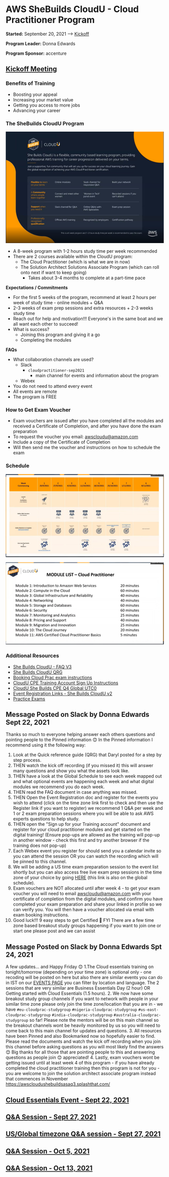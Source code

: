 # AWS SheBuilds CloudU - Cloud Practitioner Program

**Started:** September 20, 2021 --> [Kickoff](https://mycamerapics.com/cloudu/She%20Builds%20CloudU%20Kick-off%20Event-20210920%200252-1.mp4)

**Program Leader:** Donna Edwards

**Program Sponsor:** accenture

## [Kickoff Meeting](https://mycamerapics.com/cloudu/She%20Builds%20CloudU%20Kick-off%20Event-20210920%200252-1.mp4)

### Benefits of Training
- Boosting your appeal
- Increasing your market value
- Getting you access to more jobs
- Advancing your career

### The SheBuilds CloudU Program
![](SheBuilds_CloudU_Program.jpg)

- A 8-week program with 1-2 hours study time per week recommended
- There are 2 courses available within the CloudU program:
  - The Cloud Practitioner (which is what we are in now)
  - The Solution Architect Solutions Associate Program (which can roll onto next if want to keep going)
    - Takes about 3-4 months to complete at a part-time pace

**Expectations / Commitments**

- For the first 5 weeks of the program, recommend at least 2 hours per week of study time - online modules + Q&A
- 2-3 weeks of exam prep sessions and extra resources + 2-3 weeks study time
- Reach out for help and motivation!!! Everyone's in the same boat and we all want each other to succeed!
- What is success?
  - Joining this program and giving it a go
  - Completing the modules

**FAQs**

- What collaboration channels are used?
  - Slack
    - `cloudpractitioner-sep2021`
      - main channel for events and information about the program
  - Webex
- You do not need to attend every event
- All events are remote
- The program is FREE

### How to Get Exam Voucher

- Exam vouchers are issued after you have completed all the modules and received a Certificate of Completion, and after you have done the exam preparation
- To request the voucher you email: awscloudu@amazon.com 
- Include a copy of the Certificate of Completion
- Will then send me the voucher and instructions on how to schedule the exam

### Schedule
![](schedule.jpg)

![](module_list.jpg)

### Additional Resources
- [She Builds CloudU - FAQ V3](../She%20Builds%20CloudU%20-%20FAQ%20V3.pdf)
- [She Builds CloudU QRG](../She%20Builds%20CloudU%20QRG.pdf)
- [Booking Cloud Prac exam instructions](../Booking%20Cloud%20Prac%20exam%20instructions.pdf)
- [CloudU CPE Training Account Sign Up Instructions](../CloudU%20CPE%20Training%20Account%20Sign%20Up%20Instructions.pdf)
- [CloudU She Builds CPE Q4 Global UTC0](../CloudU%20She%20Builds%20CPE%20Q4%20Global%20UTC0.pdf)
- [Event Registration Links - She Builds CloudU v2](../Event%20Registration%20Links%20-%20She%20Builds%20CloudU%20v2.pdf)
- [Practice Exams](https://www.koenig-solutions.com/AWS)

## Message Posted on Slack by Donna Edwards Sept 22, 2021
Thanks so much to everyone helping answer each others questions and pointing people to the Pinned information 😊 In the Pinned information I recommend using it the following way:
1. Look at the Quick reference guide (QRG) that Daryl posted for a step by step process.
2. THEN watch the kick off recording (if you missed it) this will answer many questions and show you what the assets look like.
3. THEN have a look at the Global Schedule to see each week mapped out and what optional events are happening each week and what digital modules we recommend you do each week.
4. THEN read the FAQ document in case anything was missed.
5. THEN Open the Event Registration doc and register for the events you wish to attend (click on the time zone link first to check and then use the Register link if you want to register) we recommend 1 Q&A per week and 1 or 2 exam preparation sessions where you will be able to ask AWS experts questions to help study.
6. THEN open the "Sign up for your Training account" document and register for your cloud practitioner modules and get started on the digital training! (Ensure pop-ups are allowed as the training will pop-up in another window - check this first and try another browser if the training does not pop-up)
7. Each Webex event you register for should send you a calendar invite so you can attend the session OR you can watch the recording which will be pinned to this channel.
8. We will be adding a US time exam preparation session to the event list shortly but you can also access free live exam prep sessions in the time zone of your choice by going [HERE](https://aws.amazon.com/training/events/?get-certified-vilt-courses-cards.sort-by=item.additionalFields.startDateSort&get-certified-vilt-courses-cards.sort-order=asc&awsf.get-certified-vilt-courses-series=series%23aws-certification-exam-readiness&awsf.get-certified-vilt-locations=location%23apac%7Clocation%23emea%7Clocation%23latam%7Clocation%23namer&awsm.page-get-certified-vilt-courses-cards=1&sc_campaign=alwayslearning2021&sc_geo=apac&sc_country=mult&sc_outcome=reg&trk=emba_alwayslearning2021&awsf.get-certified-vilt-courses-type=*all&awsf.get-certified-vilt-audience=*all&awsf.get-certified-vilt-countries=*all&awsf.get-certified-vilt-languages=*all&awsf.get-certified-vilt-courses-level=*all&awsf.get-certified-vilt-courses-tech-category=*all) (this link is also on the global schedule).
9. Exam vouchers are NOT allocated until after week 4 - to get your exam voucher you will need to email awscloudu@amazon.com with your certificate of completion from the digital modules, and confirm you have completed your exam preparation and share your linked in profile so we can verify you. You will then have a voucher allocated via email with exam booking instructions.
10. Good luck!!!  9 easy steps to get Certified :slightly_smiling_face: FYI There are a few time zone based breakout study groups happening if you want to join one or start one please post and we can assist

## Message Posted on Slack by Donna Edwards Spt 24, 2021
A few updates... and Happy Friday 😊
1.The Cloud essentials training on tonight/tomorrow (depending on your time zone) is optional only - one recoding will be posted on here but also there are similar events you can do in IST on our [EVENTS PAGE](https://aws.amazon.com/training/events/?get-certified-vilt-courses-cards.sort-by=item.additionalFields.startDateSort&get-certified-vilt-courses-cards.sort-order=asc&awsf.get-certified-vilt-courses-series=series%23aws-essential-days&awsf.get-certified-vilt-locations=location%23apac&awsm.page-get-certified-vilt-courses-cards=1?sc_channel=ba&sc_campaign=alwayslearning2021&sc_geo=apac&sc_country=mult&sc_outcome=reg&trk=emba_alwayslearning2021&awsf.get-certified-vilt-courses-type=*all&awsf.get-certified-vilt-audience=*all&awsf.get-certified-vilt-countries=*all&awsf.get-certified-vilt-languages=*all&awsf.get-certified-vilt-courses-level=*all&awsf.get-certified-vilt-courses-tech-category=*all) you can filter by location and language. The 2 sessions that are very similar are Business Essentials Day (2 hour) OR Getting started with Cloud Essentials (1.5 hours).
2. We now have some breakout study group channels if you want to network with people in your similar time zone please only join the time zone/location that you are in - we have `#eu-cloudprac-studygroup` `#nigeria-cloudprac-studygroup` `#us-east-cloudprac-studygroup` `#india-cloudprac-studygroup` `#australia-cloudprac-studygroup` so far! Please note the mentors will be on this main channel so the breakout channels wont be heavily monitored by us so you will need to come back to this main channel for updates and questions.
3. All resources have been Pinned and also Bookmarked now so hopefully easier to find. Please read the documents and watch the kick off recording when you join this channel before asking questions as you will most likely find the answers 😊 Big thanks for all those that are pointing people to this and answering questions as people join 😊 appreciated!
4. Lastly, exam vouchers wont be getting issued until at least week 4 of this program - if you have already completed the cloud practitioner training then this program is not for you - you are welcome to join the solution architect associate program instead that commences in November https://awscloudushebuildsasaq3.splashthat.com/ 

## [Cloud Essentials Event - Sept 22, 2021](https://mycamerapics.com/cloudu/Cloud%20Essentials%20-%2022%20September%202021-09-22-13-13-09.mp4)


## [Q&A Session - Sept 27, 2021](https://mycamerapics.com/cloudu/AWS_SB_APJ_CPE_Q4_Week2_Q&A.mp4)


## [US/Global timezone Q&A session - Sept 27, 2021](https://mycamerapics.com/cloudu/She%20Builds%20Cloud%20U%20CPE%20Q&A%2020210928.mp4)


## [Q&A Session - Oct 5, 2021](https://mycamerapics.com/cloudu/She%20Builds%20CloudU%20CPE%20Q&A-20211006%200223.mp4)


## [Q&A Session - Oct 13, 2021](https://mycamerapics.com/cloudu/CloudU%20Q&A%2014102021.mp4)


